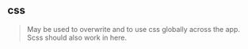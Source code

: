 ## css

> May be used to overwrite and to use css globally across the app. Scss should also work in here.
